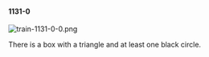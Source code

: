 #### 1131-0
![train-1131-0-0.png](https://github.com/lil-lab/nlvr/raw/master/nlvr/train/images/14/train-1131-0-0.png "train-1131-0-0.png")

There is a box with a triangle and at least one black circle.